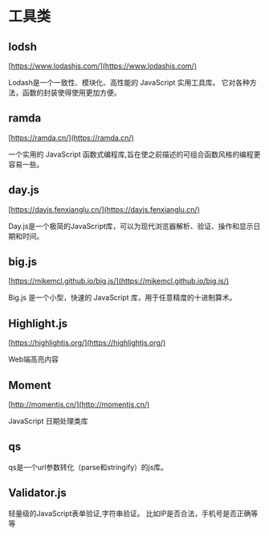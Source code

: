 # 工具类

## lodsh
[https://www.lodashjs.com/](https://www.lodashjs.com/) 

Lodash是一个一致性、模块化、高性能的 JavaScript 实用工具库。
它对各种方法，函数的封装使得使用更加方便。




## ramda
[https://ramda.cn/](https://ramda.cn/)

一个实用的 JavaScript 函数式编程库,旨在使之前描述的可组合函数风格的编程更容易一些。



## day.js 
[https://dayjs.fenxianglu.cn/](https://dayjs.fenxianglu.cn/)

Day.js是一个极简的JavaScript库，可以为现代浏览器解析、验证、操作和显示日期和时间。



## big.js

[https://mikemcl.github.io/big.js/](https://mikemcl.github.io/big.js/)

Big.js 是一个小型，快速的 JavaScript 库，用于任意精度的十进制算术。


## Highlight.js

[https://highlightjs.org/](https://highlightjs.org/)

Web端高亮内容


## Moment
[http://momentjs.cn/](http://momentjs.cn/)

JavaScript 日期处理类库
 

## qs

qs是一个url参数转化（parse和stringify）的js库。

## Validator.js

轻量级的JavaScript表单验证,字符串验证。
比如IP是否合法，手机号是否正确等等

